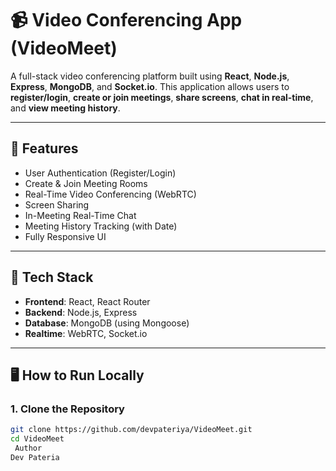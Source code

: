 # 📹 Video Conferencing App (VideoMeet)

A full-stack video conferencing platform built using **React**, **Node.js**, **Express**, **MongoDB**, and **Socket.io**. This application allows users to **register/login**, **create or join meetings**, **share screens**, **chat in real-time**, and **view meeting history**.

---

## 🚀 Features

- User Authentication (Register/Login)
- Create & Join Meeting Rooms
- Real-Time Video Conferencing (WebRTC)
- Screen Sharing
- In-Meeting Real-Time Chat
- Meeting History Tracking (with Date)
- Fully Responsive UI

---

## 🔧 Tech Stack

- **Frontend**: React, React Router
- **Backend**: Node.js, Express
- **Database**: MongoDB (using Mongoose)
- **Realtime**: WebRTC, Socket.io

---

## 🖥️ How to Run Locally

### 1. Clone the Repository

```bash
git clone https://github.com/devpateriya/VideoMeet.git
cd VideoMeet
 Author
Dev Pateria

